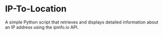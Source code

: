 # IP-To-Location
A simple Python script that retrieves and displays detailed information about an IP address using the ipinfo.io API.
